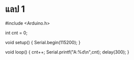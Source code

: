 # แลป 1 
#include <Arduino.h>

int cnt = 0;

void setup()
{
	Serial.begin(115200);
}

void loop()
{
	cnt++;
	Serial.printf("A:%d\n",cnt);
	delay(300);
}
